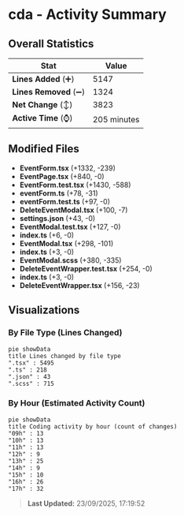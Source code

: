 # cda - Activity Summary 

## Overall Statistics

| Stat                   | Value                                                             |
| ---------------------- | ----------------------------------------------------------------- |
| **Lines Added** (➕)   | 5147                                          |
| **Lines Removed** (➖) | 1324                                        |
| **Net Change** (↕)    | 3823                |
| **Active Time** (⌚)   | 205 minutes |


## Modified Files
- **EventForm.tsx** (+1332, -239)
- **EventPage.tsx** (+840, -0)
- **EventForm.test.tsx** (+1430, -588)
- **eventForm.ts** (+78, -31)
- **eventForm.test.ts** (+97, -0)
- **DeleteEventModal.tsx** (+100, -7)
- **settings.json** (+43, -0)
- **EventModal.test.tsx** (+127, -0)
- **index.ts** (+6, -0)
- **EventModal.tsx** (+298, -101)
- **index.ts** (+3, -0)
- **EventModal.scss** (+380, -335)
- **DeleteEventWrapper.test.tsx** (+254, -0)
- **index.ts** (+3, -0)
- **DeleteEventWrapper.tsx** (+156, -23)

## Visualizations

### By File Type (Lines Changed)

```mermaid
pie showData
title Lines changed by file type
".tsx" : 5495
".ts" : 218
".json" : 43
".scss" : 715
```

### By Hour (Estimated Activity Count)

```mermaid
pie showData
title Coding activity by hour (count of changes)
"09h" : 13
"10h" : 13
"11h" : 13
"12h" : 9
"13h" : 25
"14h" : 9
"15h" : 10
"16h" : 26
"17h" : 32
```


> **Last Updated:** 23/09/2025, 17:19:52